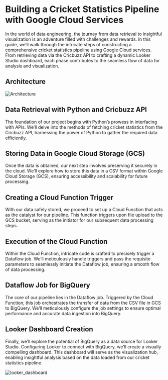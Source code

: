 # Building a Cricket Statistics Pipeline with Google Cloud Services
In the world of data engineering, the journey from data retrieval to insightful visualization is an adventure filled with challenges and rewards. In this guide, we’ll walk through the intricate steps of constructing a comprehensive cricket statistics pipeline using Google Cloud services. From retrieving data via the Cricbuzz API to crafting a dynamic Looker Studio dashboard, each phase contributes to the seamless flow of data for analysis and visualization.

## Architecture
![Architecture](https://github.com/Balaji-Gcp/cricket_statistics_project/assets/134604831/1fbc835c-9df3-402d-9384-4ad3eaeefc53)

## Data Retrieval with Python and Cricbuzz API

The foundation of our project begins with Python’s prowess in interfacing with APIs. We’ll delve into the methods of fetching cricket statistics from the Cricbuzz API, harnessing the power of Python to gather the required data efficiently.

## Storing Data in Google Cloud Storage (GCS)

Once the data is obtained, our next step involves preserving it securely in the cloud. We’ll explore how to store this data in a CSV format within Google Cloud Storage (GCS), ensuring accessibility and scalability for future processing.

## Creating a Cloud Function Trigger

With our data safely stored, we proceed to set up a Cloud Function that acts as the catalyst for our pipeline. This function triggers upon file upload to the GCS bucket, serving as the initiator for our subsequent data processing steps.

## Execution of the Cloud Function

Within the Cloud Function, intricate code is crafted to precisely trigger a Dataflow job. We’ll meticulously handle triggers and pass the requisite parameters to seamlessly initiate the Dataflow job, ensuring a smooth flow of data processing.

## Dataflow Job for BigQuery

The core of our pipeline lies in the Dataflow job. Triggered by the Cloud Function, this job orchestrates the transfer of data from the CSV file in GCS to BigQuery. We’ll meticulously configure the job settings to ensure optimal performance and accurate data ingestion into BigQuery.

## Looker Dashboard Creation

Finally, we’ll explore the potential of BigQuery as a data source for Looker Studio. Configuring Looker to connect with BigQuery, we’ll create a visually compelling dashboard. This dashboard will serve as the visualization hub, enabling insightful analysis based on the data loaded from our cricket statistics pipeline.

![looker_dashboard](https://github.com/Balaji-Gcp/cricket_statistics_project/assets/134604831/aeee9226-d0aa-4e02-ac30-4f8f4250d8a9)

